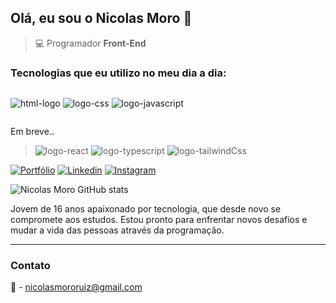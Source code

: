 ## Olá, eu sou o Nicolas Moro 👋
  
>:computer: Programador **Front-End**


### Tecnologias que eu utilizo no meu dia a dia:

<div style='display: inline-block'>
  
  ![html-logo](https://github.com/user-attachments/assets/afcbd5cd-75c7-41ec-887a-f4fb0bd82e29)
  ![logo-css](https://github.com/user-attachments/assets/440fd2f3-77d8-4c9f-92e0-d6621e67e47d)
  ![logo-javascript](https://github.com/user-attachments/assets/d714a137-cde9-4ee6-853e-ce23630b4318)
  
</div>

Em breve..

>![logo-react](https://github.com/user-attachments/assets/696fdcc2-514f-418c-b5a9-917d3e601c23)
![logo-typescript](https://github.com/user-attachments/assets/2c0df8d3-8cbb-4218-b05f-145c540dcf75)
![logo-tailwindCss](https://github.com/user-attachments/assets/89555afd-8e1e-4e68-9fb4-66bb792da82c)

[![Portfólio](https://img.shields.io/badge/website-000000?style=for-the-badge&logo=About.me&logoColor=white)](https://portfolio-nicolasmoro.netlify.app/)
[![Linkedin](https://img.shields.io/badge/LinkedIn-0077B5?style=for-the-badge&logo=linkedin&logoColor=white)](https://www.linkedin.com/in/nicolas-moro-26a5062b4/)
[![Instagram](https://img.shields.io/badge/Instagram-E4405F?style=for-the-badge&logo=instagram&logoColor=white)](https://www.instagram.com/nickzmoro/)

![Nicolas Moro GitHub stats](https://github-readme-stats.vercel.app/api?username=nickzmoro&show_icons=true&theme=radical)

Jovem de 16 anos apaixonado por tecnologia, que desde novo se compromete aos estudos. Estou pronto para enfrentar novos desafios e mudar a vida das pessoas através da programação. <hr>

### Contato
📧 - nicolasmororuiz@gmail.com
